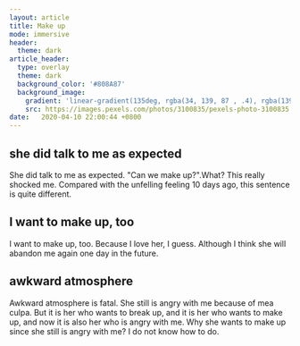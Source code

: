 ```yaml
---
layout: article
title: Make up
mode: immersive
header:
  theme: dark
article_header:
  type: overlay
  theme: dark
  background_color: '#808A87'
  background_image:
    gradient: 'linear-gradient(135deg, rgba(34, 139, 87 , .4), rgba(139, 34, 139, .4))'
    src: https://images.pexels.com/photos/3100835/pexels-photo-3100835.jpeg?auto=compress&cs=tinysrgb&h=750&w=1260
date:   2020-04-10 22:00:44 +0800
---
```


## she did talk to me as expected
She did talk to me as expected. "Can we make up?".What? This really shocked me. Compared with the unfelling feeling 10 days ago, this sentence is quite different.
## I want to make up, too
I want to make up, too. Because I love her, I guess. Although I think she will abandon me again one day in the future.
## awkward atmosphere
Awkward atmosphere is fatal. She still is angry with me because of mea culpa. But it is her who wants to break up, and it is her who wants to make up, and now it is also her who is angry with me. Why she wants to make up since she still is angry with me? I do not know how to do.
